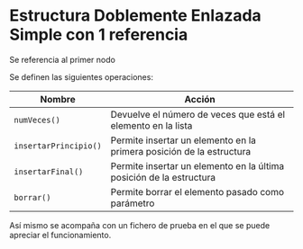 # Estructura Doblemente Enlazada Simple con 1 referencia

Se referencia al primer nodo

Se definen las siguientes operaciones:

Nombre  | Acción
------------- | -------------
`numVeces()` | Devuelve el número de veces que está el elemento en la lista
`insertarPrincipio()`| Permite insertar un elemento en la primera posición de la estructura
`insertarFinal()`| Permite insertar un elemento en la última posición de la estructura
`borrar()` | Permite borrar el elemento pasado como parámetro

Así mismo se acompaña con un fichero de prueba en el que se puede apreciar el funcionamiento.